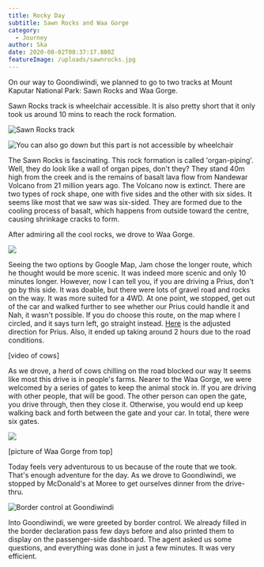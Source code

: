 ```yaml
---
title: Rocky Day
subtitle: Sawn Rocks and Waa Gorge
category:
  - Journey
author: Ska
date: 2020-08-02T08:37:17.880Z
featureImage: /uploads/sawnrocks.jpg
---
```

On our way to Goondiwindi, we planned to go to two tracks at Mount Kaputar National Park: Sawn Rocks and Waa Gorge. 

Sawn Rocks track is wheelchair accessible. It is also pretty short that it only took us around 10 mins to reach the rock formation.

![Sawn Rocks track](/uploads/sawnrocks-wheelchair.jpg)

![](/uploads/sawnrocks-2.jpg "You can also go down but this part is not accessible by wheelchair")

The Sawn Rocks is fascinating. This rock formation is called 'organ-piping'. Well, they do look like a wall of organ pipes, don't they? They stand 40m high from the creek and is the remains of basalt lava flow from Nandewar Volcano from 21 million years ago. The Volcano now is extinct. There are two types of rock shape, one with five sides and the other with six sides. It seems like most that we saw was six-sided. They are formed due to the cooling process of basalt, which happens from outside toward the centre, causing shrinkage cracks to form.

After admiring all the cool rocks, we drove to Waa Gorge. 

![](/uploads/sawnrocks-waagorge.jpg)

Seeing the two options by Google Map, Jam chose the longer route, which he thought would be more scenic. It was indeed more scenic and only 10 minutes longer. However, now I can tell you, if you are driving a Prius, don't go by this side. It was doable, but there were lots of gravel road and rocks on the way. It was more suited for a 4WD. At one point, we stopped, get out of the car and walked further to see whether our Prius could handle it and Nah, it wasn't possible. If you do choose this route, on the map where I circled, and it says turn left, go straight instead. [Here](https://goo.gl/maps/eqG3P4E8kba4mtcB8) is the adjusted direction for Prius. Also, it ended up taking around 2 hours due to the road conditions.

\[video of cows]

As we drove, a herd of cows chilling on the road blocked our way It seems like most this drive is in people's farms. Nearer to the Waa Gorge, we were welcomed by a series of gates to keep the animal stock in. If you are driving with other people, that will be good. The other person can open the gate, you drive through, then they close it. Otherwise, you would end up keep walking back and forth between the gate and your car. In total, there were six gates.

![](/uploads/waagorge.jpg)

\[picture of Waa Gorge from top]

Today feels very adventurous to us because of the route that we took. That's enough adventure for the day. As we drove to Goondiwindi, we stopped by McDonald's at Moree to get ourselves dinner from the drive-thru.

![](/uploads/goondiwindi.jpg "Border control at Goondiwindi")

Into Goondiwindi, we were greeted by border control. We already filled in the border declaration pass few days before and also printed them to display on the passenger-side dashboard. The agent asked us some questions, and everything was done in just a few minutes. It was very efficient.